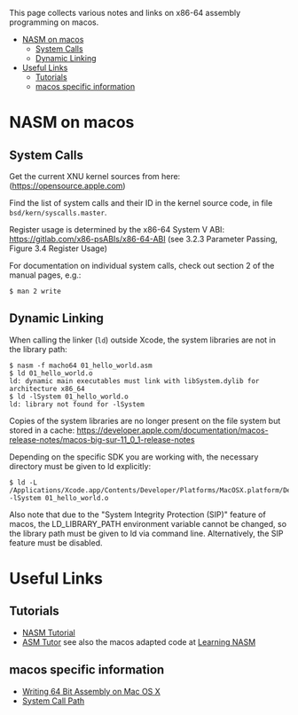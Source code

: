 This page collects various notes and links on x86-64 assembly programming on macos.

- [NASM on macos](#nasm-on-macos)
  - [System Calls](#system-calls)
  - [Dynamic Linking](#dynamic-linking)
- [Useful Links](#useful-links)
  - [Tutorials](#tutorials)
  - [macos specific information](#macos-specific-information)


# NASM on macos


## System Calls

Get the current XNU kernel sources from here:
(https://opensource.apple.com)

Find the list of system calls and their ID in the kernel source code, in file `bsd/kern/syscalls.master`.

Register usage is determined by the x86-64 System V ABI:
https://gitlab.com/x86-psABIs/x86-64-ABI
(see 3.2.3 Parameter Passing, Figure 3.4 Register Usage)

For documentation on individual system calls, check out section 2 of the manual pages, e.g.:

```$ man 2 write```


## Dynamic Linking

When calling the linker (`ld`) outside Xcode, the system libraries are not in the library path:
  
```
$ nasm -f macho64 01_hello_world.asm
$ ld 01_hello_world.o
ld: dynamic main executables must link with libSystem.dylib for architecture x86_64
$ ld -lSystem 01_hello_world.o
ld: library not found for -lSystem
```

Copies of the system libraries are no longer present on the file system but stored in a cache:
https://developer.apple.com/documentation/macos-release-notes/macos-big-sur-11_0_1-release-notes

Depending on the specific SDK you are working with, the necessary directory must be given to ld explicitly:

```
$ ld -L /Applications/Xcode.app/Contents/Developer/Platforms/MacOSX.platform/Developer/SDKs/MacOSX.sdk/usr/lib -lSystem 01_hello_world.o
```

Also note that due to the "System Integrity Protection (SIP)" feature of macos, the LD_LIBRARY_PATH environment variable cannot be changed, so the library path must be given to ld via command line. Alternatively, the SIP feature must be disabled.


# Useful Links

## Tutorials

* [NASM Tutorial](https://cs.lmu.edu/~ray/notes/nasmtutorial)
* [ASM Tutor](https://asmtutor.com)
  see also the macos adapted code at [Learning NASM](https://github.com/lordbaduk/learning-nasm)

## macos specific information

* [Writing 64 Bit Assembly on Mac OS X](http://www.idryman.org/blog/2014/12/02/writing-64-bit-assembly-on-mac-os-x)
* [System Call  Path](https://gist.github.com/yrp604/23e86dce9ca12bf514ef)
